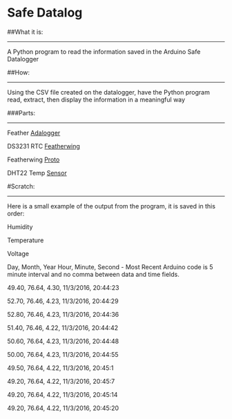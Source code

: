 # Safe Datalog

##What it is:
***
A Python program to read the information saved in the Arduino Safe Datalogger

##How:
***
Using the CSV file created on the datalogger, have the Python program read, extract, then display the information in a meaningful way

###Parts:
***
Feather [Adalogger](https://www.adafruit.com/products/2795)

DS3231 RTC [Featherwing](https://www.adafruit.com/products/3028)

Featherwing [Proto](https://www.adafruit.com/products/2884)

DHT22 Temp [Sensor](https://www.adafruit.com/products/385)

#Scratch:
***

Here is a small example of the output from the program, it is saved in this order:

Humidity

Temperature

Voltage

Day, Month, Year Hour, Minute, Second - Most Recent Arduino code is 5 minute interval and no comma between data and time fields.





 49.40,  76.64, 4.30, 11/3/2016, 20:44:23
 
 52.70,  76.46, 4.23, 11/3/2016, 20:44:29
 
 52.80,  76.46, 4.23, 11/3/2016, 20:44:36
 
 51.40,  76.46, 4.22, 11/3/2016, 20:44:42
 
 50.60,  76.64, 4.23, 11/3/2016, 20:44:48
 
 50.00,  76.64, 4.23, 11/3/2016, 20:44:55
 
 49.50,  76.64, 4.22, 11/3/2016, 20:45:1
 
 49.20,  76.64, 4.22, 11/3/2016, 20:45:7
 
 49.20,  76.64, 4.22, 11/3/2016, 20:45:14
 
 49.20,  76.64, 4.22, 11/3/2016, 20:45:20
